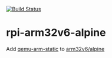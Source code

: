 [![Build Status](https://travis-ci.org/ctt828/rpi-arm32v6-alpine.svg?branch=master)](https://travis-ci.org/ctt828/rpi-arm32v6-alpine)

# rpi-arm32v6-alpine
Add [qemu-arm-static](https://github.com/multiarch/qemu-user-static/releases/latest) to [arm32v6/alpine](https://hub.docker.com/r/arm32v6/alpine/)
